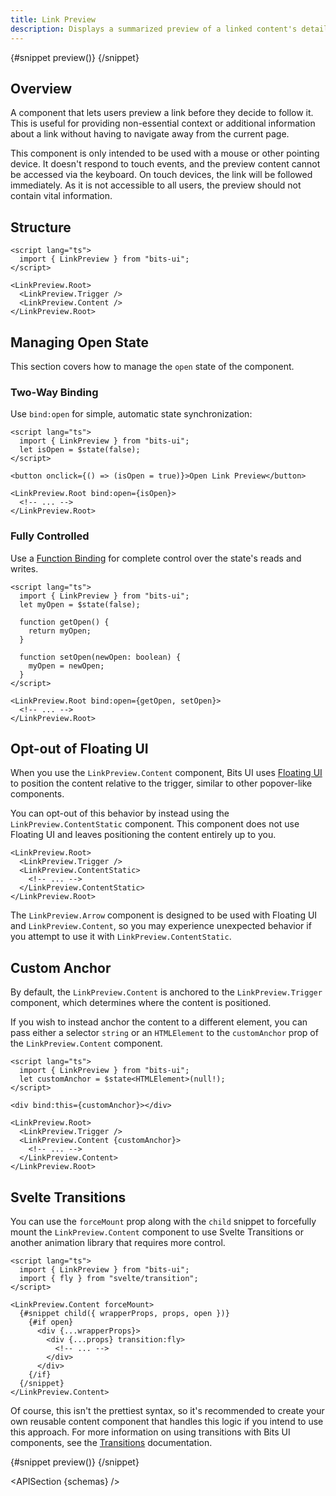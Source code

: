 ```yaml
---
title: Link Preview
description: Displays a summarized preview of a linked content's details or information.
---
```


<script>
	import { APISection, ComponentPreviewV2, LinkPreviewDemo, LinkPreviewDemoTransition, Callout } from '$lib/components/index.js'
	let { schemas } = $props()
</script>

<ComponentPreviewV2 name="link-preview-demo" componentName="LinkPreview">

{#snippet preview()}
<LinkPreviewDemo />
{/snippet}

</ComponentPreviewV2>

## Overview

A component that lets users preview a link before they decide to follow it. This is useful for providing non-essential context or additional information about a link without having to navigate away from the current page.

<Callout type="warning" title="A note about mobile devices!">

This component is only intended to be used with a mouse or other pointing device. It doesn't respond to touch events, and the preview content cannot be accessed via the keyboard. On touch devices, the link will be followed immediately. As it is not accessible to all users, the preview should not contain vital information.

</Callout>

## Structure

```svelte
<script lang="ts">
  import { LinkPreview } from "bits-ui";
</script>

<LinkPreview.Root>
  <LinkPreview.Trigger />
  <LinkPreview.Content />
</LinkPreview.Root>
```

## Managing Open State

This section covers how to manage the `open` state of the component.

### Two-Way Binding

Use `bind:open` for simple, automatic state synchronization:

```svelte {3,6,8}
<script lang="ts">
  import { LinkPreview } from "bits-ui";
  let isOpen = $state(false);
</script>

<button onclick={() => (isOpen = true)}>Open Link Preview</button>

<LinkPreview.Root bind:open={isOpen}>
  <!-- ... -->
</LinkPreview.Root>
```

### Fully Controlled

Use a [Function Binding](https://svelte.dev/docs/svelte/bind#Function-bindings) for complete control over the state's reads and writes.

```svelte
<script lang="ts">
  import { LinkPreview } from "bits-ui";
  let myOpen = $state(false);

  function getOpen() {
    return myOpen;
  }

  function setOpen(newOpen: boolean) {
    myOpen = newOpen;
  }
</script>

<LinkPreview.Root bind:open={getOpen, setOpen}>
  <!-- ... -->
</LinkPreview.Root>
```

## Opt-out of Floating UI

When you use the `LinkPreview.Content` component, Bits UI uses [Floating UI](https://floating-ui.com/) to position the content relative to the trigger, similar to other popover-like components.

You can opt-out of this behavior by instead using the `LinkPreview.ContentStatic` component. This component does not use Floating UI and leaves positioning the content entirely up to you.

```svelte /LinkPreview.ContentStatic/
<LinkPreview.Root>
  <LinkPreview.Trigger />
  <LinkPreview.ContentStatic>
    <!-- ... -->
  </LinkPreview.ContentStatic>
</LinkPreview.Root>
```

<Callout type="warning" title="Heads up!" class="mt-6">

The `LinkPreview.Arrow` component is designed to be used with Floating UI and `LinkPreview.Content`, so you may experience unexpected behavior if you attempt to use it with `LinkPreview.ContentStatic`.

</Callout>

## Custom Anchor

By default, the `LinkPreview.Content` is anchored to the `LinkPreview.Trigger` component, which determines where the content is positioned.

If you wish to instead anchor the content to a different element, you can pass either a selector `string` or an `HTMLElement` to the `customAnchor` prop of the `LinkPreview.Content` component.

```svelte
<script lang="ts">
  import { LinkPreview } from "bits-ui";
  let customAnchor = $state<HTMLElement>(null!);
</script>

<div bind:this={customAnchor}></div>

<LinkPreview.Root>
  <LinkPreview.Trigger />
  <LinkPreview.Content {customAnchor}>
    <!-- ... -->
  </LinkPreview.Content>
</LinkPreview.Root>
```

## Svelte Transitions

You can use the `forceMount` prop along with the `child` snippet to forcefully mount the `LinkPreview.Content` component to use Svelte Transitions or another animation library that requires more control.

```svelte /forceMount/ /transition:fly/
<script lang="ts">
  import { LinkPreview } from "bits-ui";
  import { fly } from "svelte/transition";
</script>

<LinkPreview.Content forceMount>
  {#snippet child({ wrapperProps, props, open })}
    {#if open}
      <div {...wrapperProps}>
        <div {...props} transition:fly>
          <!-- ... -->
        </div>
      </div>
    {/if}
  {/snippet}
</LinkPreview.Content>
```

Of course, this isn't the prettiest syntax, so it's recommended to create your own reusable content component that handles this logic if you intend to use this approach. For more information on using transitions with Bits UI components, see the [Transitions](/docs/transitions) documentation.

<ComponentPreviewV2 name="link-preview-demo-transition" componentName="LinkPreview" containerClass="mt-4">

{#snippet preview()}
<LinkPreviewDemoTransition />
{/snippet}

</ComponentPreviewV2>

<APISection {schemas} />
